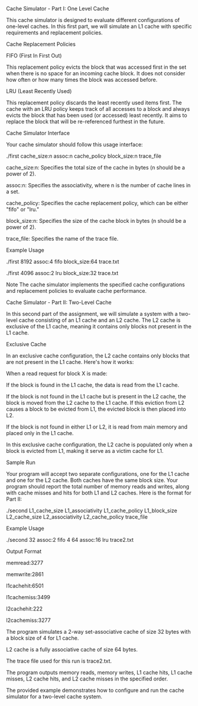 Cache Simulator - Part I: One Level Cache

This cache simulator is designed to evaluate different configurations of one-level caches. In this first part, we will simulate an L1 cache with specific requirements and replacement policies.

Cache Replacement Policies

FIFO (First In First Out)

This replacement policy evicts the block that was accessed first in the set when there is no space for an incoming cache block.
It does not consider how often or how many times the block was accessed before.

LRU (Least Recently Used)

This replacement policy discards the least recently used items first.
The cache with an LRU policy keeps track of all accesses to a block and always evicts the block that has been used (or accessed) least recently.
It aims to replace the block that will be re-referenced furthest in the future.

Cache Simulator Interface

Your cache simulator should follow this usage interface:

./first cache_size:n assoc:n cache_policy block_size:n trace_file

cache_size:n: Specifies the total size of the cache in bytes (n should be a power of 2).

assoc:n: Specifies the associativity, where n is the number of cache lines in a set.

cache_policy: Specifies the cache replacement policy, which can be either "fifo" or "lru."

block_size:n: Specifies the size of the cache block in bytes (n should be a power of 2).

trace_file: Specifies the name of the trace file.

Example Usage

./first 8192 assoc:4 fifo block_size:64 trace.txt

./first 4096 assoc:2 lru block_size:32 trace.txt

Note
The cache simulator implements the specified cache configurations and replacement policies to evaluate cache performance.


Cache Simulator - Part II: Two-Level Cache

In this second part of the assignment, we will simulate a system with a two-level cache consisting of an L1 cache and an L2 cache. The L2 cache is exclusive of the L1 cache, meaning it contains only blocks not present in the L1 cache.

Exclusive Cache

In an exclusive cache configuration, the L2 cache contains only blocks that are not present in the L1 cache. Here's how it works:

When a read request for block X is made:

If the block is found in the L1 cache, the data is read from the L1 cache.

If the block is not found in the L1 cache but is present in the L2 cache, the block is moved from the L2 cache to the L1 cache. If this eviction from L2 causes a block to be evicted from L1, the evicted block is then placed into L2.

If the block is not found in either L1 or L2, it is read from main memory and placed only in the L1 cache.

In this exclusive cache configuration, the L2 cache is populated only when a block is evicted from L1, making it serve as a victim cache for L1.

Sample Run

Your program will accept two separate configurations, one for the L1 cache and one for the L2 cache. Both caches have the same block size. Your program should report the total number of memory reads and writes, along with cache misses and hits for both L1 and L2 caches. Here is the format for Part II:

./second L1_cache_size L1_associativity L1_cache_policy L1_block_size L2_cache_size L2_associativity L2_cache_policy trace_file

Example Usage

./second 32 assoc:2 fifo 4 64 assoc:16 lru trace2.txt

Output Format

memread:3277

memwrite:2861

l1cachehit:6501

l1cachemiss:3499

l2cachehit:222

l2cachemiss:3277

The program simulates a 2-way set-associative cache of size 32 bytes with a block size of 4 for L1 cache.

L2 cache is a fully associative cache of size 64 bytes.

The trace file used for this run is trace2.txt.

The program outputs memory reads, memory writes, L1 cache hits, L1 cache misses, L2 cache hits, and L2 cache misses in the specified order.

The provided example demonstrates how to configure and run the cache simulator for a two-level cache system.

